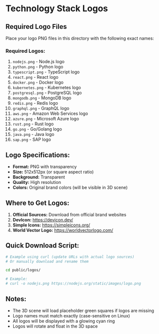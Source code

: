 # Technology Stack Logos

## Required Logo Files

Place your logo PNG files in this directory with the following exact names:

### Required Logos:
1. `nodejs.png` - Node.js logo
2. `python.png` - Python logo
3. `typescript.png` - TypeScript logo
4. `react.png` - React logo
5. `docker.png` - Docker logo
6. `kubernetes.png` - Kubernetes logo
7. `postgresql.png` - PostgreSQL logo
8. `mongodb.png` - MongoDB logo
9. `redis.png` - Redis logo
10. `graphql.png` - GraphQL logo
11. `aws.png` - Amazon Web Services logo
12. `azure.png` - Microsoft Azure logo
13. `rust.png` - Rust logo
14. `go.png` - Go/Golang logo
15. `java.png` - Java logo
16. `sap.png` - SAP logo

## Logo Specifications:

- **Format:** PNG with transparency
- **Size:** 512x512px (or square aspect ratio)
- **Background:** Transparent
- **Quality:** High resolution
- **Colors:** Original brand colors (will be visible in 3D scene)

## Where to Get Logos:

1. **Official Sources:** Download from official brand websites
2. **DevIcon:** https://devicon.dev/
3. **Simple Icons:** https://simpleicons.org/
4. **World Vector Logo:** https://worldvectorlogo.com/

## Quick Download Script:

```bash
# Example using curl (update URLs with actual logo sources)
# Or manually download and rename them

cd public/logos/

# Example:
# curl -o nodejs.png https://nodejs.org/static/images/logo.png
```

## Notes:

- The 3D scene will load placeholder green squares if logos are missing
- Logo names must match exactly (case-sensitive on Linux)
- All logos will be displayed with a glowing cyan ring
- Logos will rotate and float in the 3D space

